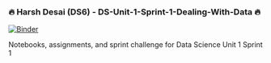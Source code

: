 ### :fire: Harsh Desai (DS6) - DS-Unit-1-Sprint-1-Dealing-With-Data :fire:

[![Binder](https://mybinder.org/badge_logo.svg)](https://mybinder.org/v2/gh/hurshd0/DS-Unit-1-Sprint-1-Dealing-With-Data/master)

Notebooks, assignments, and sprint challenge for Data Science Unit 1 Sprint 1
